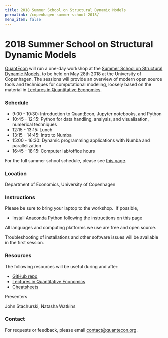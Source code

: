 ```yaml
---
title: 2018 Summer School on Structural Dynamic Models
permalink: /copenhagen-summer-school-2018/
menu_item: false
---
```

# 2018 Summer School on Structural Dynamic Models 

[QuantEcon](https://quantecon.org/) will run a one-day workshop at the [Summer School on Structural Dynamic Models](http://www.econ.ku.dk/cce/events/summerschool/), to be held on May 28th 2018 at the University of Copenhagen. The sessions will provide an overview of modern open source tools and techniques for computational modeling, loosely based on the material in [Lectures in Quantitative Economics](https://lectures.quantecon.org/).

### Schedule

*   9:00 - 10:30: Introduction to QuantEcon, Jupyter notebooks, and Python
*   10:45 - 12:15: Python for data handling, analysis, and visualisation, numerical techniques
*   12:15 - 13:15: Lunch
*   13:15 - 14:45: Intro to Numba
*   15:00 - 16:30: Dynamic programming applications with Numba and parallelization
*   16:45 - 18:15: Computer lab/office hours

For the full summer school schedule, please see [this page](http://www.econ.ku.dk/cce/events/summerschool/course-outline/).

### Location

Department of Economics, University of Copenhagen

### Instructions

Please be sure to bring your laptop to the workshop.  If possible,

*   Install [Anaconda Python](https://www.anaconda.com/distribution/) following the instructions on [this page](https://lectures.quantecon.org/py/getting_started.html)

All languages and computing platforms we use are free and open source.  

Troubleshooting of installations and other software issues will be available in the first session.

### Resources

The following resources will be useful during and after:

*   [GitHub repo](https://github.com/QuantEcon/Copenhagen_workshop_2018)
*   [Lectures in Quantitative Economics](https://lectures.quantecon.org/)
*   [Cheatsheets](https://cheatsheets.quantecon.org/)

Presenters

John Stachurski, Natasha Watkins

### Contact

For requests or feedback, please email [contact@quantecon.org](mailto:contact@quantecon.org).